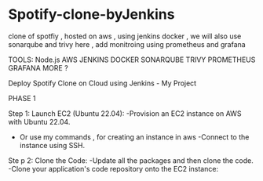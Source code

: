 # Spotify-clone-byJenkins
clone of spotfiy , hosted on aws , using jenkins docker , we will also use sonarqube and trivy here , add monitroing using prometheus and grafana 


TOOLS:
Node.js
AWS
JENKINS
DOCKER
SONARQUBE
TRIVY
PROMETHEUS
GRAFANA
MORE ?

Deploy Spotify Clone on Cloud using Jenkins - My Project 


PHASE 1 


Step 1: Launch EC2 (Ubuntu 22.04):
-Provision an EC2 instance on AWS with Ubuntu 22.04.
- Or use my commands , for creating an instance in aws 
-Connect to the instance using SSH.

Ste  p 2: Clone the Code:
-Update all the packages and then clone the code.
-Clone your application's code repository onto the EC2 instance: